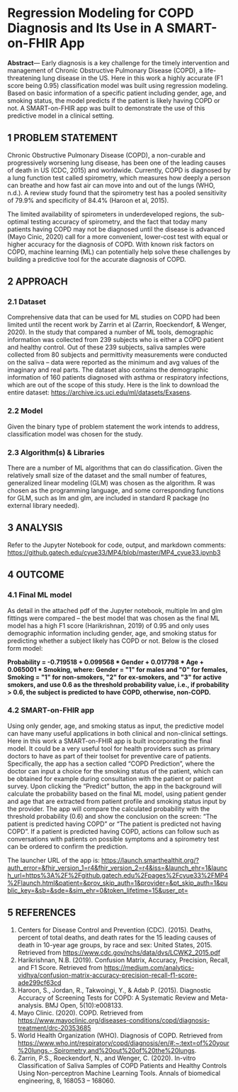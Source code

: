 # Regression Modeling for COPD Diagnosis and Its Use in A SMART-on-FHIR App


**Abstract**— Early diagnosis is a key challenge for the timely intervention and management of Chronic Obstructive Pulmonary Disease (COPD), a life-threatening lung disease in the US. Here in this work a highly accurate (F1 score being 0.95) classification model 
was built using regression modeling. Based on basic information of a specific patient including gender, age, and smoking status, 
the model predicts if the patient is likely having COPD or not. A SMART-on-FHIR app was built to demonstrate the use of this predictive model in a clinical setting. 

## 1 PROBLEM STATEMENT

Chronic Obstructive Pulmonary Disease (COPD), a non-curable and progressively worsening lung disease, has been one of the leading causes of death in US (CDC, 2015) and worldwide. Currently, COPD is diagnosed by a lung function test called spirometry, which measures how deeply a person can breathe and how fast air can move into and out of the lungs (WHO, n.d.). A review study found that the spirometry test has a pooled sensitivity of 79.9% and specificity of 84.4% (Haroon et al, 2015). 

The limited availability of spirometers in underdeveloped regions, the sub-optimal testing accuracy of spirometry, and the fact that today many patients having COPD may not be diagnosed until the disease is advanced (Mayo Cinic, 2020) call for a more convenient, lower-cost test with equal or higher accuracy for the diagnosis of COPD. With known risk factors on COPD, machine learning (ML) can potentially help solve these challenges by building a predictive tool for the accurate diagnosis of COPD.

## 2 APPROACH

### 2.1 Dataset 
Comprehensive data that can be used for ML studies on COPD had been limited until the recent work by Zarrin et al (Zarrin, Roeckendorf, & Wenger, 2020). In the study that compared a number of ML tools, demographic information was collected from 239 subjects who is either a COPD patient and healthy control. Out of these 239 subjects, saliva samples were collected from 80 subjects and permittivity measurements were conducted on the saliva – data were reported as the minimum and avg values of the imaginary and real parts. The dataset also contains the demographic information of 160 patients diagnosed with asthma or respiratory infections, which are out of the scope of this study. Here is the link to download the entire dataset: https://archive.ics.uci.edu/ml/datasets/Exasens. 

### 2.2 Model
Given the binary type of problem statement the work intends to address, classification model was chosen for the study. 

### 2.3 Algorithm(s) & Libraries
There are a number of ML algorithms that can do classification. Given the relatively small size of the dataset and the small number of features, generalized linear modeling (GLM) was chosen as the algorithm. R was chosen as the programming language, and some corresponding functions for GLM, such as lm and glm, are included in standard R package (no external library needed). 

## 3 ANALYSIS
Refer to the Jupyter Notebook for code, output, and markdown comments: https://github.gatech.edu/cyue33/MP4/blob/master/MP4_cyue33.ipynb3

## 4 OUTCOME
### 4.1 Final ML model
As detail in the attached pdf of the Jupyter notebook, multiple lm and glm fittings were compared – the best model that was chosen as the final ML model has a high F1 score (Harikrishnan, 2019) of 0.95 and only uses demographic information including gender, age, and smoking status for predicting whether a subject likely has COPD or not. Below is the closed form model: 

**Probability = -0.719518 + 0.099568 * Gender + 0.017798 * Age + 0.065001 * Smoking, where:
Gender = "1" for males and "0" for females,
Smoking = "1" for non-smokers, "2" for ex-smokers, and "3" for active smokers, 
and use 0.6 as the threshold probability value, i.e., if probability > 0.6, the subject is predicted to have COPD, otherwise, non-COPD.**

### 4.2 SMART-on-FHIR app
Using only gender, age, and smoking status as input, the predictive model can have many useful applications in both clinical and non-clinical settings. Here in this work a SMART-on-FHIR app is built incorporating the final model. It could be a very useful tool for health providers such as primary doctors to have as part of their toolset for preventive care of patients. Specifically, the app has a section called “COPD Prediction”, where the doctor can input a choice for the smoking status of the patient, which can be obtained for example during consultation with the patient or patient survey. Upon clicking the “Predict” button, the app in the background 
will calculate the probability based on the final ML model, using patient gender and age that are extracted from patient profile and smoking status input by the provider. The app will compare the calculated probability with the threshold 
probability (0.6) and show the conclusion on the screen: “The patient is predicted having COPD” or “The patient is predicted not having COPD”. If a patient is predicted having COPD, actions can follow such as conversations with patients on possible symptoms and a spirometry test can be ordered to confirm the prediction.

The launcher URL of the app is:
https://launch.smarthealthit.org/?auth_error=&fhir_version_1=r4&fhir_version_2=r4&iss=&launch_ehr=1&launch_url=https%3A%2F%2Fgithub.gatech.edu%2Fpages%2Fcyue33%2FMP4%2Flaunch.html&patient=&prov_skip_auth=1&provider=&pt_skip_auth=1&public_key=&sb=&sde=&sim_ehr=0&token_lifetime=15&user_pt=

## 5 REFERENCES
1. Centers for Disease Control and Prevention (CDC). (2015). Deaths, percent of total deaths, and death rates for the 15 leading causes of death in 10-year age groups, by race and sex: United States, 2015. Retrieved from https://www.cdc.gov/nchs/data/dvs/LCWK2_2015.pdf
2. Harikrishnan, N.B. (2019). Confusion Matrix, Accuracy, Precision, Recall, and F1 
Score. Retrieved from https://medium.com/analytics-vidhya/confusion-matrix-accuracy-precision-recall-f1-score-ade299cf63cd
3. Haroon, S., Jordan, R., Takwoingi, Y., & Adab P. (2015). Diagnostic Accuracy of Screening Tests for COPD: A Systematic Review and Meta-analysis. BMJ Open, 5(10):e008133.
4. Mayo Clinic. (2020). COPD. Retrieved from https://www.mayoclinic.org/diseases-conditions/copd/diagnosis-treatment/drc-20353685
5. World Health Organization (WHO). Diagnosis of COPD. Retrieved from 
https://www.who.int/respiratory/copd/diagnosis/en/#:~:text=of%20your%20lungs.-,Spirometry,and%20out%20of%20the%20lungs.
6. Zarrin, P.S., Roeckendorf, N., and Wenger, C. (2020). In-vitro Classification of Saliva Samples of COPD Patients and Healthy Controls Using Non-perceptron Machine Learning Tools. Annals of biomedical engineering, 8, 168053 – 168060.
